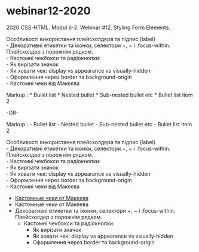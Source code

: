 ﻿# webinar12-2020
2020 CSS-HTML. Modul 6-2. Webinar #12. Styling Form Elements.

Особливості використання плейсхолдера та підпис (label)  
     - Декоративні етикетки та іконки, селектори +, ~ і :focus-within. Плейсхолдер з порожнім рядком.  
     - Кастомні чекбокси та радіокнопки:  
         - Як вирізати значок  
         - Як ховати чек: display vs appearance vs visually-hidden  
         - Оформлення через border та background-origin  
     - Кастомні чеки від Макєєва


 Markup : * Bullet list
              * Nested bullet
                  * Sub-nested bullet etc
          * Bullet list item 2

-OR-

 Markup : - Bullet list
              - Nested bullet
                  - Sub-nested bullet etc
          - Bullet list item 2 

Особливості використання плейсхолдера та підпис (label)  
     - Декоративні етикетки та іконки, селектори +, ~ і :focus-within. Плейсхолдер з порожнім рядком.  
     - Кастомні чекбокси та радіокнопки:  
         - Як вирізати значок  
         - Як ховати чек: display vs appearance vs visually-hidden  
         - Оформлення через border та background-origin  
     - Кастомні чеки від Макєєва
- [Кастомные чеки от Макеева](https://youtu.be/E6kLaaQFctU)
- Кастомные чеки от Макеева
- Декоративні етикетки та іконки, селектори +, ~ і :focus-within. Плейсхолдер з порожнім рядком.  
     - Кастомні чекбокси та радіокнопки:  
         - Як вирізати значок  
         - Як ховати чек: display vs appearance vs visually-hidden  
         - Оформлення через border та background-origin